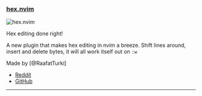 <h3 id="hex.nvim">
  <a href="https://github.com/RaafatTurki/hex.nvim">
    <span class="icon-text">
      <span class="icon">
        <i class="fa-solid fa-book"></i>
      </span>
    </span>
    <span>hex.nvim</span>
  </a>
</h3>

![hex.nvim](https://user-images.githubusercontent.com/16624558/211962886-f5e67052-03d8-41c2-844f-720550c935b4.gif)

Hex editing done right!

A new plugin that makes hex editing in nvim a breeze.
Shift lines around, insert and delete bytes, it will all work itself out on `:w`

Made by [@RaafatTurki]


- [Reddit](https://www.reddit.com/r/neovim/comments/109o88b/hexnvim/)
- [GitHub](https://github.com/RaafatTurki/hex.nvim)

---
